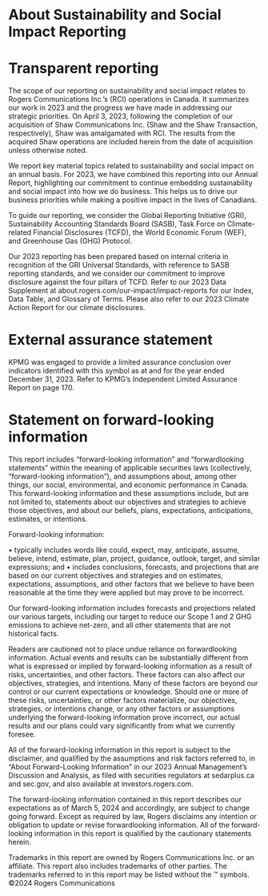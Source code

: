 # About Sustainability and Social Impact Reporting

# Transparent reporting

The scope of our reporting on sustainability and social impact relates to Rogers Communications Inc.’s (RCI) operations in Canada. It summarizes our work in 2023 and the progress we have made in addressing our strategic priorities. On April 3, 2023, following the completion of our acquisition of Shaw Communications Inc. (Shaw and the Shaw Transaction, respectively), Shaw was amalgamated with RCI. The results from the acquired Shaw operations are included herein from the date of acquisition unless otherwise noted.

We report key material topics related to sustainability and social impact on an annual basis. For 2023, we have combined this reporting into our Annual Report, highlighting our commitment to continue embedding sustainability and social impact into how we do business. This helps us to drive our business priorities while making a positive impact in the lives of Canadians.

To guide our reporting, we consider the Global Reporting Initiative (GRI), Sustainability Accounting Standards Board (SASB), Task Force on Climate-related Financial Disclosures (TCFD), the World Economic Forum (WEF), and Greenhouse Gas (GHG) Protocol.

Our 2023 reporting has been prepared based on internal criteria in recognition of the GRI Universal Standards, with reference to SASB reporting standards, and we consider our commitment to improve disclosure against the four pillars of TCFD. Refer to our 2023 Data Supplement at about.rogers.com/our-impact/impact-reports for our Index, Data Table, and Glossary of Terms. Please also refer to our 2023 Climate Action Report for our climate disclosures.

# External assurance statement

KPMG was engaged to provide a limited assurance conclusion over indicators identified with this symbol as at and for the year ended December 31, 2023. Refer to KPMG’s Independent Limited Assurance Report on page 170.

# Statement on forward-looking information

This report includes “forward-looking information” and “forwardlooking statements” within the meaning of applicable securities laws (collectively, “forward-looking information”), and assumptions about, among other things, our social, environmental, and economic performance in Canada. This forward-looking information and these assumptions include, but are not limited to, statements about our objectives and strategies to achieve those objectives, and about our beliefs, plans, expectations, anticipations, estimates, or intentions.

Forward-looking information:

• typically includes words like could, expect, may, anticipate, assume, believe, intend, estimate, plan, project, guidance, outlook, target, and similar expressions; and • includes conclusions, forecasts, and projections that are based on our current objectives and strategies and on estimates, expectations, assumptions, and other factors that we believe to have been reasonable at the time they were applied but may prove to be incorrect.

Our forward-looking information includes forecasts and projections related our various targets, including our target to reduce our Scope 1 and 2 GHG emissions to achieve net-zero, and all other statements that are not historical facts.

Readers are cautioned not to place undue reliance on forwardlooking information. Actual events and results can be substantially different from what is expressed or implied by forward-looking information as a result of risks, uncertainties, and other factors. These factors can also affect our objectives, strategies, and intentions. Many of these factors are beyond our control or our current expectations or knowledge. Should one or more of these risks, uncertainties, or other factors materialize, our objectives, strategies, or intentions change, or any other factors or assumptions underlying the forward-looking information prove incorrect, our actual results and our plans could vary significantly from what we currently foresee.

All of the forward-looking information in this report is subject to the disclaimer, and qualified by the assumptions and risk factors referred to, in “About Forward-Looking Information” in our 2023 Annual Management’s Discussion and Analysis, as filed with securities regulators at sedarplus.ca and sec.gov, and also available at investors.rogers.com.

The forward-looking information contained in this report describes our expectations as of March 5, 2024 and accordingly, are subject to change going forward. Except as required by law, Rogers disclaims any intention or obligation to update or revise forwardlooking information. All of the forward-looking information in this report is qualified by the cautionary statements herein.

Trademarks in this report are owned by Rogers Communications Inc. or an affiliate. This report also includes trademarks of other parties. The trademarks referred to in this report may be listed without the ™ symbols. ©2024 Rogers Communications